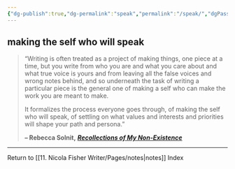 ```yaml
---
{"dg-publish":true,"dg-permalink":"speak","permalink":"/speak/","dgPassFrontmatter":true,"created":"","updated":""}
---
```



## making the self who will speak

> “Writing is often treated as a project of making things, one piece at a time, but you write from who you are and what you care about and what true voice is yours and from leaving all the false voices and wrong notes behind, and so underneath the task of writing a particular piece is the general one of making a self who can make the work you are meant to make.
> 
> It formalizes the process everyone goes through, of making the self who will speak, of settling on what values and interests and priorities will shape your path and persona.”
> 
> **– Rebecca Solnit,** _[**Recollections of My Non-Existence**](https://londonwriterssalon.us4.list-manage.com/track/click?u=8b047263967451488070a8ad0&id=03e50a3e84&e=bc5cbc9b90)_

---

Return to [[11. Nicola Fisher Writer/Pages/notes\|notes]] Index